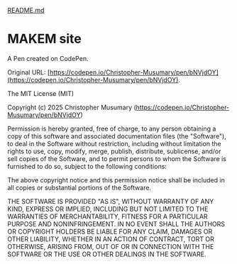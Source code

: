 [README.md](https://github.com/user-attachments/files/22067321/README.md)
# MAKEM site

A Pen created on CodePen.

Original URL: [https://codepen.io/Christopher-Musumary/pen/bNVjdOY](https://codepen.io/Christopher-Musumary/pen/bNVjdOY).

The MIT License (MIT)

Copyright (c) 2025 Christopher Musumary (https://codepen.io/Christopher-Musumary/pen/bNVjdOY)

Permission is hereby granted, free of charge, to any person obtaining a copy
of this software and associated documentation files (the "Software"), to deal
in the Software without restriction, including without limitation the rights
to use, copy, modify, merge, publish, distribute, sublicense, and/or sell
copies of the Software, and to permit persons to whom the Software is
furnished to do so, subject to the following conditions:

The above copyright notice and this permission notice shall be included in all
copies or substantial portions of the Software.

THE SOFTWARE IS PROVIDED "AS IS", WITHOUT WARRANTY OF ANY KIND, EXPRESS OR
IMPLIED, INCLUDING BUT NOT LIMITED TO THE WARRANTIES OF MERCHANTABILITY,
FITNESS FOR A PARTICULAR PURPOSE AND NONINFRINGEMENT. IN NO EVENT SHALL THE
AUTHORS OR COPYRIGHT HOLDERS BE LIABLE FOR ANY CLAIM, DAMAGES OR OTHER
LIABILITY, WHETHER IN AN ACTION OF CONTRACT, TORT OR OTHERWISE, ARISING FROM,
OUT OF OR IN CONNECTION WITH THE SOFTWARE OR THE USE OR OTHER DEALINGS IN THE
SOFTWARE.
